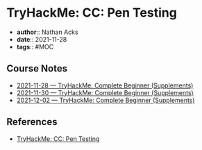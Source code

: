 # TryHackMe: CC: Pen Testing

* **author**:: Nathan Acks  
* **date**:: 2021-11-28  
* **tags**:: #MOC

## Course Notes

* [2021-11-28 — TryHackMe: Complete Beginner (Supplements)](../log/2021-11-28-tryhackme-complete-beginner-supplements.md)
* [2021-11-30 — TryHackMe: Complete Beginner (Supplements)](../log/2021-11-30-tryhackme-complete-beginner-supplements.md)
* [2021-12-02 — TryHackMe: Complete Beginner (Supplements)](../log/2021-12-02-tryhackme-complete-beginner-supplements.md)

## References

* [TryHackMe: CC: Pen Testing](https://tryhackme.com/room/ccpentesting)
